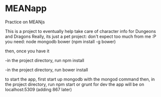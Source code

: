 MEANapp
=======

Practice on MEANjs


This is a project to eventually help take care of character info for Dungeons and Dragons
Really, its just a pet project: don't expect too much from me :P
you need:
node
mongodb
bower (npm install -g bower)

then, once you have it

-in the project directory, run npm install

-in the project directory, run bower install

to start the app, first start up mongodb with the mongod command
then, in the project directory, run npm start or grunt for dev
the app will be on localhost:5309 (adding 867 later)
